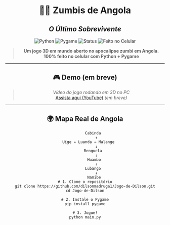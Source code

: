 <div align="center">

# 🧟‍♂️ **Zumbis de Angola**  
## _O Último Sobrevivente_

![Python](https://img.shields.io/badge/Python-3.8%2B-blue?style=flat-square&logo=python)
![Pygame](https://img.shields.io/badge/Pygame-2.5.2-green?style=flat-square)
![Status](https://img.shields.io/badge/Status-Em%20Desenvolvimento-yellow?style=flat-square)
![Feito no Celular](https://img.shields.io/badge/Feito%20no-Celular-FF69B4?style=flat-square)

> **Um jogo 3D em mundo aberto no apocalipse zumbi em Angola.**  
> **100% feito no celular com Python + Pygame**

---

## 🎮 **Demo (em breve)**
> _Vídeo do jogo rodando em 3D no PC_  
> [Assista aqui (YouTube)](https://youtube.com) *(em breve)*

---

## 🌍 **Mapa Real de Angola**
```text
       Cabinda
          ↑
   Uíge ← Luanda → Malange
          ↓
       Benguela
          ↓
        Huambo
          ↓
       Lubango
          ↓
        Namibe
# 1. Clone o repositório
git clone https://github.com/dilsonmadruga1/Jogo-de-Dilson.git
cd Jogo-de-Dilson

# 2. Instale o Pygame
pip install pygame

# 3. Jogue!
python main.py